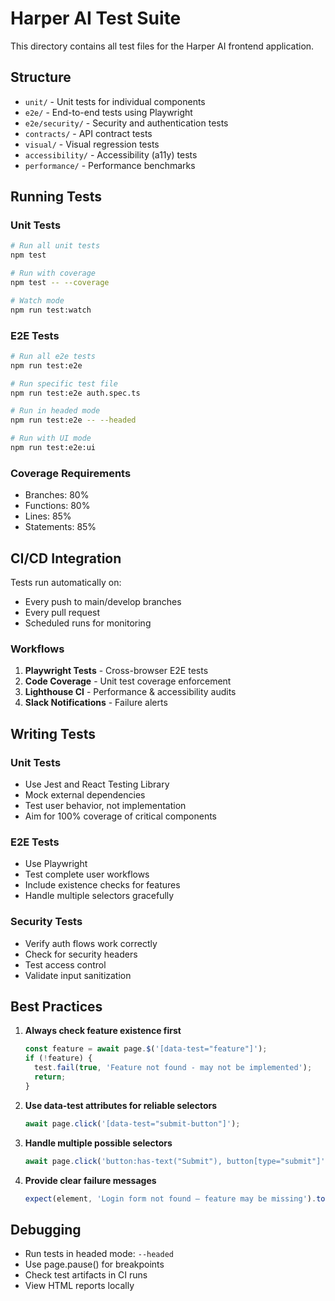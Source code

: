 # Harper AI Test Suite

This directory contains all test files for the Harper AI frontend application.

## Structure

- `unit/` - Unit tests for individual components
- `e2e/` - End-to-end tests using Playwright  
- `e2e/security/` - Security and authentication tests
- `contracts/` - API contract tests
- `visual/` - Visual regression tests
- `accessibility/` - Accessibility (a11y) tests
- `performance/` - Performance benchmarks

## Running Tests

### Unit Tests
```bash
# Run all unit tests
npm test

# Run with coverage
npm test -- --coverage

# Watch mode
npm run test:watch
```

### E2E Tests
```bash
# Run all e2e tests
npm run test:e2e

# Run specific test file
npm run test:e2e auth.spec.ts

# Run in headed mode
npm run test:e2e -- --headed

# Run with UI mode
npm run test:e2e:ui
```

### Coverage Requirements

- Branches: 80%
- Functions: 80%
- Lines: 85%
- Statements: 85%

## CI/CD Integration

Tests run automatically on:
- Every push to main/develop branches
- Every pull request
- Scheduled runs for monitoring

### Workflows

1. **Playwright Tests** - Cross-browser E2E tests
2. **Code Coverage** - Unit test coverage enforcement
3. **Lighthouse CI** - Performance & accessibility audits
4. **Slack Notifications** - Failure alerts

## Writing Tests

### Unit Tests
- Use Jest and React Testing Library
- Mock external dependencies
- Test user behavior, not implementation
- Aim for 100% coverage of critical components

### E2E Tests
- Use Playwright
- Test complete user workflows
- Include existence checks for features
- Handle multiple selectors gracefully

### Security Tests
- Verify auth flows work correctly
- Check for security headers
- Test access control
- Validate input sanitization

## Best Practices

1. **Always check feature existence first**
   ```typescript
   const feature = await page.$('[data-test="feature"]');
   if (!feature) {
     test.fail(true, 'Feature not found - may not be implemented');
     return;
   }
   ```

2. **Use data-test attributes for reliable selectors**
   ```typescript
   await page.click('[data-test="submit-button"]');
   ```

3. **Handle multiple possible selectors**
   ```typescript
   await page.click('button:has-text("Submit"), button[type="submit"]');
   ```

4. **Provide clear failure messages**
   ```typescript
   expect(element, 'Login form not found – feature may be missing').toBeTruthy();
   ```

## Debugging

- Run tests in headed mode: `--headed`
- Use page.pause() for breakpoints
- Check test artifacts in CI runs
- View HTML reports locally